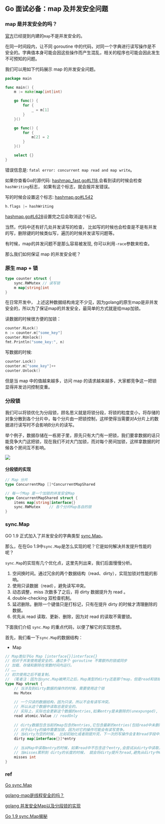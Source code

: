 ## Go 面试必备：map 及并发安全问题



### map 是并发安全的吗？

[官方](https://golang.org/doc/faq#atomic_maps)已经提到内建的`map`不是并发安全的。

在同一时间段内，让不同 goroutine 中的代码，对同一个字典进行读写操作是不安全的。字典值本身可能会因这些操作而产生混乱，相关的程序也可能会因此发生不可预知的问题。

我们可以用如下代码展示 map 的并发安全问题。

```go
package main

func main() {
	m := make(map[int]int)

	go func() {
		for {
			_ = m[1]
		}
	}()

	go func() {
		for {
			m[2] = 2
		}
	}()

	select {}
}
```

错误信息是: `fatal error: concurrent map read and map write`。

如果你查看Go的源代码: [hashmap_fast.go#L118](https://github.com/golang/go/blob/master/src/runtime/hashmap_fast.go#L118),会看到读的时候会检查`hashWriting`标志， 如果有这个标志，就会报并发错误。

写的时候会设置这个标志: [hashmap.go#L542](https://github.com/golang/go/blob/master/src/runtime/hashmap.go#L542)

```go
h.flags |= hashWriting
```

[hashmap.go#L628](https://github.com/golang/go/blob/master/src/runtime/hashmap.go#L628)设置完之后会取消这个标记。

当然，代码中还有好几处并发读写的检查， 比如写的时候也会检查是不是有并发的写，删除键的时候类似写，遍历的时候并发读写问题等。

有时候，map的并发问题不是那么容易被发现, 你可以利用`-race`参数来检查。



那么我们如何保证 map 的并发安全呢？



### 原生 map + 锁

```go
type counter struct {
    sync.RWMutex // 读写锁
    m map[string]int
}
```

在日常开发中， 上述这种数据结构肯定不少见，因为golang的原生map是非并发安全的，所以为了保证map的并发安全，最简单的方式就是给map加锁。

读数据的时候很方便的加锁：

```go
counter.RLock()
n := counter.m["some_key"]
counter.RUnlock()
fmt.Println("some_key:", n)
```

写数据的时候:

```go
counter.Lock()
counter.m["some_key"]++
counter.Unlock()
```



但是当 map 中的值越来越多，访问 map 的请求越来越多，大家都竞争这一把锁显得并发访问控制变重。



### 分段锁

我们可以将锁优化为分段锁，顾名思义就是将锁分段，将锁的粒度变小，将存储的对象分散到各个分片中，每个分片由一把锁控制，这样使得当需要对A分片上的数据进行读写时不会影响B分片的读写。

举个例子，数据存储在一栋房子里，原先只有大门有一把锁，我们要拿数据的话只能竞争大门这把锁，现在我们不对大门加锁，而对每个房间加锁，这样拿数据的时候各个房间互不影响。

![](/Users/zonst/Kevin/go_study/images/001.png)

#### 分段锁的实现

```go
// Map 分片
type ConcurrentMap []*ConcurrentMapShared

// 每一个Map 是一个加锁的并发安全Map
type ConcurrentMapShared struct {
    items map[string]interface{}
    sync.RWMutex    // 各个分片Map各自的锁
}
```



### sync.Map

GO 1.9 正式加入了并发安全的字典类型 [sync.Map](https://github.com/golang/go/blob/master/src/sync/map.go)。

那么，在在Go 1.9中`sync.Map`是怎么实现的呢？它是如何解决并发提升性能的呢？

`sync.Map`的实现有几个优化点，这里先列出来，我们后面慢慢分析。

1. 空间换时间。通过冗余的两个数据结构（read、dirty），实现加锁对性能的影响。
2. 使用只读数据（read），避免读写冲突。
3. 动态调整，miss 次数多了之后，将 dirty 数据提升为 read 。
4. double-checking 双检查机制。
5. 延迟删除。删除一个键值只是打标记，只有在提升 dirty 的时候才清理删除的数据。
6. 优先从 read 读取、更新、删除，因为对 read 的读取不需要锁。



下面我们介绍 `sync.Map` 的重点代码，以便了解它的实现思想。

首先，我们看一下`sync.Map`的数据结构：

- Map

```go
// Map类似于Go Map [interface{}]interface{}
// 但对于并发使用是安全的，通过多个 goroutine 不需额外的锁或同步
// 加载、存储和删除在常数时间内运行。
// ……
// 初次使用之后不能复制。
// （笔者注：因为当sync.Map被拷贝之后，Map类型的dirty还是那个map，但是read和锁却不是之前的（不在同一世界你拿什么保护我），所以必然导致并发不安全）
type Map struct {
	// 当涉及到dirty数据的操作的时候，需要使用这个锁
	mu Mutex
  
	// 一个只读的数据结构，因为只读，所以不会有读写冲突。
	// 所以从这个数据中读取总是安全的。
	// 实际上，实际也会更新这个数据的entries,如果entry是未删除的(unexpunged), 并不需要加锁。如果entry已经被删除了，需要加锁，以便更新dirty数据。
	read atomic.Value // readOnly
  
	// dirty数据包含当前的map包含的entries,它包含最新的entries(包括read中未删除的数据,虽有冗余，但是提升dirty字段为read的时候非常快，不用一个一个的复制，而是直接将这个数据结构作为read字段的一部分),有些数据还可能没有移动到read字段中。
	// 对于dirty的操作需要加锁，因为对它的操作可能会有读写竞争。
	// 当dirty为空的时候， 比如初始化或者刚提升完，下一次的写操作会复制read字段中未删除的数据到这个数据中。
	dirty map[interface{}]*entry
  
	// 当从Map中读取entry的时候，如果read中不包含这个entry,会尝试从dirty中读取，这个时候会将misses加一，
	// 当misses累积到 dirty的长度的时候， 就会将dirty提升为read,避免从dirty中miss太多次。因为操作dirty需要加锁。
	misses int
}
```











### ref

[Go sync.Map](https://github.com/golang/go/blob/master/src/sync/map.go)

[golang-map是线程安全的吗？](https://studygolang.com/articles/23184)

[golang 并发安全Map以及分段锁的实现](https://segmentfault.com/a/1190000018448064)

[Go 1.9 sync.Map揭秘](https://colobu.com/2017/07/11/dive-into-sync-Map/#sync-Map)

